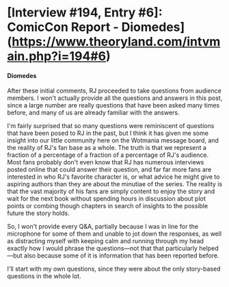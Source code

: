 # [Interview #194, Entry #6]: ComicCon Report - Diomedes](https://www.theoryland.com/intvmain.php?i=194#6)

#### Diomedes

After these initial comments, RJ proceeded to take questions from audience members. I won't actually provide all the questions and answers in this post, since a large number are really questions that have been asked many times before, and many of us are already familiar with the answers.

I'm fairly surprised that so many questions were reminiscent of questions that have been posed to RJ in the past, but I think it has given me some insight into our little community here on the Wotmania message board, and the reality of RJ's fan base as a whole. The truth is that we represent a fraction of a percentage of a fraction of a percentage of RJ's audience. Most fans probably don't even know that RJ has numerous interviews posted online that could answer their question, and far far more fans are interested in who RJ's favorite character is, or what advice he might give to aspiring authors than they are about the minutiae of the series. The reality is that the vast majority of his fans are simply content to enjoy the story and wait for the next book without spending hours in discussion about plot points or combing though chapters in search of insights to the possible future the story holds.

So, I won't provide every Q&A, partially because I was in line for the microphone for some of them and unable to jot down the responses, as well as distracting myself with keeping calm and running through my head exactly how I would phrase the questions—not that that particularly helped—but also because some of it is information that has been reported before.

I'll start with my own questions, since they were about the only story-based questions in the whole lot.

